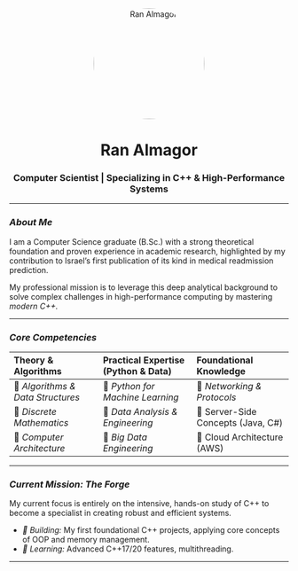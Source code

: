<div align="center">
  <img src="https://avatars.githubusercontent.com/u/171186804?v=4" alt="Ran Almagor" width="200" height="200" style="border-radius:50%;"/>
  <h1><b>Ran Almagor</b></h1>
  <h3>Computer Scientist | Specializing in C++ & High-Performance Systems</h3>
</div>

---

### *About Me*

I am a Computer Science graduate (B.Sc.) with a strong theoretical foundation and proven experience in academic research, highlighted by my contribution to Israel’s first publication of its kind in medical readmission prediction.

My professional mission is to leverage this deep analytical background to solve complex challenges in high-performance computing by mastering *modern C++.*

---

### *Core Competencies*

| Theory & Algorithms | Practical Expertise (Python & Data) | Foundational Knowledge |
| :--- | :--- | :--- |
| 🔹 *Algorithms & Data Structures* | 🔹 *Python for Machine Learning* | 🔹 *Networking & Protocols* |
| 🔹 *Discrete Mathematics* | 🔹 *Data Analysis & Engineering* | 🔹 Server-Side Concepts (Java, C#) |
| 🔹 *Computer Architecture* | 🔹 *Big Data Engineering* | 🔹 Cloud Architecture (AWS) |

---

### *Current Mission: The Forge*

My current focus is entirely on the intensive, hands-on study of C++ to become a specialist in creating robust and efficient systems.

* *🔭 Building:* My first foundational C++ projects, applying core concepts of OOP and memory management.
* *🌱 Learning:* Advanced C++17/20 features, multithreading.

---


